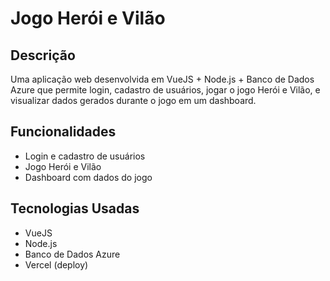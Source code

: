 # Jogo Herói e Vilão

## Descrição
Uma aplicação web desenvolvida em VueJS + Node.js + Banco de Dados Azure que permite login, cadastro de usuários, jogar o jogo Herói e Vilão, e visualizar dados gerados durante o jogo em um dashboard.

## Funcionalidades
- Login e cadastro de usuários
- Jogo Herói e Vilão
- Dashboard com dados do jogo

## Tecnologias Usadas
- VueJS
- Node.js
- Banco de Dados Azure
- Vercel (deploy)


